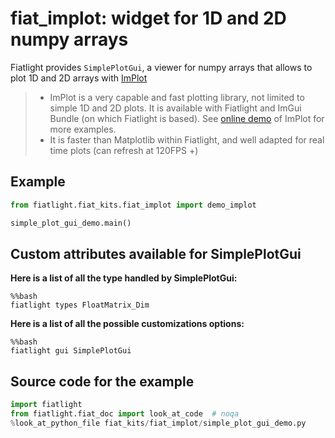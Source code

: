 fiat_implot: widget for 1D and 2D numpy arrays
=============================================

Fiatlight provides `SimplePlotGui`, a viewer for numpy arrays that allows to plot 1D and 2D arrays with [ImPlot](https://github.com/epezent/implot)

> * ImPlot is a very capable and fast plotting library, not limited to simple 1D and 2D plots. It is available with Fiatlight and ImGui Bundle (on which Fiatlight is based). See [online demo](https://traineq.org/implot_demo/src/implot_demo.html) of ImPlot for more examples.
> * It is faster than Matplotlib within Fiatlight, and well adapted for real time plots (can refresh at 120FPS +)

Example
-------

```python
from fiatlight.fiat_kits.fiat_implot import demo_implot

simple_plot_gui_demo.main()
```


Custom attributes available for SimplePlotGui
---------------------------------------------

**Here is a list of all the type handled by SimplePlotGui:**

```
%%bash
fiatlight types FloatMatrix_Dim
```


**Here is a list of all the possible customizations options:**

```
%%bash
fiatlight gui SimplePlotGui
```


Source code for the example
---------------------------

```python
import fiatlight
from fiatlight.fiat_doc import look_at_code  # noqa
%look_at_python_file fiat_kits/fiat_implot/simple_plot_gui_demo.py
```

